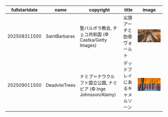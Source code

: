 |fullstartdate|name|copyright|title|image|
|--|--|--|--|--|
202508311500|SaintBarbaras|聖バルボラ教会, チェコ共和国 (© Castka/Getty Images)|尖頭アーチと肋骨ヴォールト|![](/ja-JP/2025/09/202508311500SaintBarbaras.jpg)|
202509011500|DeadvleiTrees|ナミブ＝ナウクルフト国立公園, ナミビア (© Inge Johnsson/Alamy)|デッドフレイにあるキャメルソーン|![](/ja-JP/2025/09/202509011500DeadvleiTrees.jpg)|
